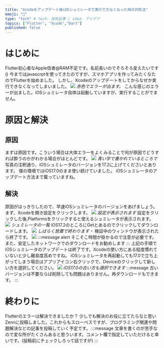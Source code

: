 ```yaml
---
title: "Xcodeをアップデート後iOSシュミレータで実行できなくなった時の対処法"
emoji: "📲"
type: "tech" # tech: 技術記事 / idea: アイデア
topics: ["Flutter", "Xcode","Dart"]
published: false
---
```

# はじめに
Flutter初心者なApple信者@RAM不足です。名前長いのでそろそろ変えたいです()
今まではjavascrptを使ってきたのですが、スマホアプリを作ってみたくなたのでFlutterを始めました。
しかし、Xcodeのアップデートをしてからなぜか実行できなくなってしまいました。
![](https://storage.googleapis.com/zenn-user-upload/777c4dc21b5a-20231217.png)
*赤色でエラーが出ます。*
こんな感じのエラーが出ました。iOSシュミレータ自体は起動していますが、実行することがでません。
# 原因と解決
## 原因
まずは原因です。こういう場合は大体エラーをよくみることで何が原因でどうすれば酔うのかがわかる場合がほとんどです。
![](https://storage.googleapis.com/zenn-user-upload/c1d2211dafcc-20231217.png)
*青い字で書かれているところで*
写真の注釈通り、iOSシュミレータのバージョンを17.2に上げてくださいとあります。
僕の環境ではiOS17.0のまま使い続けていました。
iOSシュミレータのアップデート方法まで載っていますね。
## 解決
原因がはっきりしたので、早速iOSシュミレータのバージョンをあげましょう。
まず、Xcodeを開き設定をクリックします。
![](https://storage.googleapis.com/zenn-user-upload/448666f92299-20231217.png)
*設定が表示されます*
設定をクリックした後,Platformsをクリックすると使えるシュミレータが表示されます。
![](https://storage.googleapis.com/zenn-user-upload/17e2ba088e2a-20231217.png)
*シュミレータの一覧*
iOS17.2のところにGetとあるのでクリックしてダウンロードします。
![](https://storage.googleapis.com/zenn-user-upload/b1c594c29300-20231217.png)
*しばらく放置で終わります・*
検証中のウィンドウが表示されたら終了です。
![](https://storage.googleapis.com/zenn-user-upload/2ef0bf5ff9ac-20231217.png)
:::message alert
そこそこ時間が掛かるので注意が必要です。また、安定したネットワークでのダウンロードをお勧めします
:::
上記の手順でiOSシュミレータのアップデートは終了です。Xcodeの使い方にある程度慣れていないと少し難易度高めですね。
iOSシュミレータを再起動しても17.0で立ち上がってしまう場合はアプリアイコン右クリックで、Deviceのクリックして新しい方を選択してください。
![](https://storage.googleapis.com/zenn-user-upload/d97c8075029f-20231217.png)
*iOS17.0の古い方も選択できます*
:::message
古いバージョンは不要ならば削除しても問題はありません。再ダウンロードもできます。
:::
# 終わりに
Flutterのエラーは解決できましたか？
少しでも解決のお役に立てたらなと思いZennに投稿しました。これからもスローペスですが、プログラミング関連や問題解決などの記事を投稿していく予定です。
:::message
文章を書くのが苦手なので変な所がたくさんあると思ういます。コメント欄で指定していただけると幸いです。(投稿前にチェックしろって話ですが)
:::